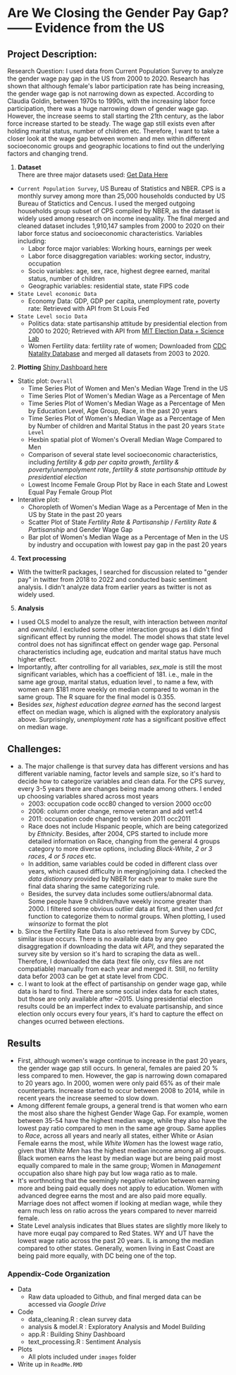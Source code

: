 # Are We Closing the Gender Pay Gap? —— Evidence from the US

## Project Description:
Research Question: I used data from Current Population Survey to analyze the gender wage pay gap in the US from 2000 to 2020. Research has shown that although female's labor participation rate has being increasing, the gender wage gap is not narrowing down as expected. According to Claudia Goldin, between 1970s to 1990s, with the increasing labor force participation, there was a huge narrowing down of gender wage gap. However, the increase seems to stall starting the 21th century, as the labor force increase started to be steady. The wage gap still exists even after holding marital status, number of children etc. Therefore, I want to take a closer look at the wage gap between women and men within different socioeconomic groups and geographic locations to find out the underlying factors and changing trend.

1. __Dataset__  
There are three major datasets used: [Get Data Here](https://drive.google.com/drive/folders/1y3B0fA5AhIfY8nG5gEL9ng8BOwPORu4J?usp=sharing)
 * `Current Population Survey`, US Bureau of Statistics and NBER. CPS is a monthly survey among more than 25,000 households conducted by US Bureau of Statictics and Cencus. I used the merged outgoing households group subset of CPS compiled by NBER, as the dataset is widely used among research on income inequality. The final merged and cleaned dataset includes 1,910,147 samples from 2000 to 2020 on their labor force status and socioeconomic characteristics. Variables including: 
   * Labor force major variables: Working hours, earnings per week
   * Labor force disaggregation variables: working sector, industry, occupation
   * Socio variables: age, sex, race, highest degree earned, marital status, number of children
   * Geographic variables: residential state, state FIPS code
 * `State Level economic Data`
   * Economy Data: GDP, GDP per capita, unemployment rate, poverty rate: Retrieved with API from St Louis Fed
 * `State Level socio Data`
   * Politics data: state partisanship attitude by presidential election from 2000 to 2020; Retrieved with API from [MIT Election Data + Science Lab](https://dataverse.harvard.edu/dataset.xhtml?persistentId=doi:10.7910/DVN/VOQCHQ)
   * Women Fertility data: fertility rate of women; Downloaded from [CDC Natality Database](https://wonder.cdc.gov/natality.html) and merged all datasets from 2003 to 2020.

 2. __Plotting__
 [Shiny Dashboard here](https://weiluj-uchicago.shinyapps.io/final-project-weiluj/)
 * Static plot:
 `Overall`
   * Time Series Plot of Women and Men's Median Wage Trend in the US
   * Time Series Plot of Women's Median Wage as a Percentage of Men
   * Time Series Plot of Women's Median Wage as a Percentage of Men by Education Level, Age Group, Race, in the past 20 years
   * Time Series Plot of Women's Median Wage as a Percentage of Men by Number of children and Marital Status in the past 20 years 
`State Level`
   * Hexbin spatial plot of Women's Overall Median Wage Compared to Men
   * Comparison of several state level socioeconomic characteristics, including *fertility & gdp per capita growth*, *fertility & poverty/unempolyment rate*, *fertility & state partisanship attitude by presidential election*
   * Lowest Income Female Group Plot by Race in each State and Lowest Equal Pay Female Group Plot
 * Interative plot:
   * Choropleth of Women's Median Wage as a Percentage of Men in the US by State in the past 20 years
   * Scatter Plot of State *Fertility Rate & Partisanship* / *Fertility Rate & Partisanship* and Gender Wage Gap
   * Bar plot of Women's Median Wage as a Percentage of Men in the US by industry and occupation with lowest pay gap in the past 20 years
 4. __Text processing__
 * With the twitterR packages, I searched for discussion related to "gender pay" in twitter from 2018 to 2022 and conducted basic sentiment analysis. I didn't analyze data from earlier years as twitter is not as widely used.
 5. __Analysis__
  * I used OLS model to analyze the result, with interaction between *marital* and *ownchild*. I excluded some other interaction groups as I didn't find significant effect by running the model. The model shows that state level control does not has signifincat effect on gender wage gap. Personal characteristics including age, eudcation and marital status have much higher effect.
  * Importantly, after controlling for all variables, *sex_male* is still the most significant variables, which has a coefficient of 181. i.e., male in the same age group, marital status, eduation level , to name a few, with women earn $181 more weekly on median compared to woman in the same group. The R square for the final model is 0.355.
  * Besides *sex*, *highest education degree earned* has the second largest effect on median wage, which is aligned with the exploratory analysis above. Surprisingly, *unemployment rate* has a significant positive effect on median wage.

## Challenges:
 * a. The major challenge is that survey data has different versions and has different variable naming, factor levels and sample size, so it's hard to decide how to categorize variables and clean data. For the CPS survey, every 3-5 years there are changes being made among others. I ended up choosing variables shared across most years 
   * 2003: occupation code occ80 changed to version 2000 occ00
   * 2006: column order change, remove veteran and add vet1:4
   * 2011: occupation code changed to version 2011 occ2011
   * Race does not include Hispanic people, which are being categorized by *Ethnicity*. Besides, after 2004, CPS started to include more detailed information on Race, changing from the general 4 groups category to more diverse options, including *Black-White*, *2 or 3 races*, *4 or 5 races* etc.
   * In addition, same variables could be coded in different class over years, which caused difficulty in merging/joining data. I checked the *data distionary* provided by NBER for each year to make sure the final data sharing the same categorizing rule.
   * Besides, the survey data includes some outliers/abnormal data. Some people have 9 children/have weekly income greater than 2000. I filtered some obvious outlier data at first, and then used *fct* function to categorize them to normal groups. When plotting, I used *winsorize* to format the plot 
 * b. Since the Fertility Rate Data is also retrieved from Survey by CDC, similar issue occurs. There is no available data by any geo disaggregation if downloading the data wit *API*, and they separated the survey site by version so it's hard to scraping the data as well.. Therefore, I downloaded the data (text file only, csv files are not compatiable) manually from each year and merged it. Still, no fertility data befor 2003 can be get at state level from CDC.
 * c. I want to look at the effect of partisanship on gender wage gap, while data is hard to find. There are some social index data for each states, but those are only available after ~2015. Using presidential election results could be an imperfect index to evaluate partisanship, and since election only occurs every four years, it's hard to capture the effect on changes ocurred between elections.

## Results
 * First, although women's wage continue to increase in the past 20 years, the gender wage gap still occurs. In general, females are paied 20 % less compared to men. However, the gap is narrowing down comapared to 20 years ago. In 2000, women were only paid 65% as of their male counterparts. Increase started to occur between 2008 to 2014, while in recent years the increase seemed to slow down.
 * Among different female groups, a general trend is that women who earn the most also share the highest Gender Wage Gap. For example, women between 35-54 have the highest median wage, while they also have the lowest pay ratio compared to men in the same age group. Same applies to *Race*, across all years and nearly all states, either White or Asian Female earns the most, while *White Women* has the lowest wage ratio, given that *White Men* has the highest median income among all groups. Black women earns the least by median wage but are being paid most equally compared to male in the same group; Women in *Management* occupation also share high pay but low waga ratio as to male.
 * It's worthnoting that the seemingly negative relation between earning more and being paid equally does not apply to education. Women with advanced degree earns the most and are also paid more equally. Marriage does not affect women if looking at median wage, while they earn much less on ratio across the years compared to never marreid female.
 * State Level analysis indicates that Blues states are slightly more likely to have more euqal pay compared to Red States. WY and UT have the lowest wage ratio across the past 20 years. IL is among the median compared to other states. Generally, women living in East Coast are being paid more equally, with DC being one of the top.

### Appendix-Code Organization
 * Data
   * Raw data uploaded to Github, and final merged data can be accessed via *Google Drive* 
 * Code
   * data_cleaning.R : clean survey data
   * analysis & model.R : Exploratory Analysis and Model Building
   * app.R : Building Shiny Dashboard
   * text_processing.R : Sentiment Analysis
 * Plots
   * All plots included under `images` folder
 * Write up in `ReadMe.RMD`
